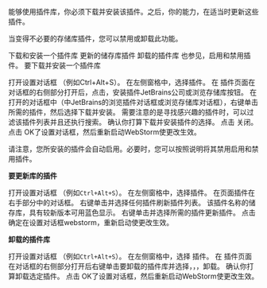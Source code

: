 能够使用插件库，你必须下载并安装该插件。之后，你的能力，在适当时更新这些插件。

当变得不必要的存储库插件，您可以禁用或卸载此功能。

下载和安装一个插件库
更新的储存库插件
卸载的插件库
也参见，启用和禁用插件。
要下载并安装一个插件库

打开设置对话框 （例如Ctrl+Alt+S）。
在左侧窗格中，选择插件。
在 插件页面在对话框的右侧部分打开后，点击，安装插件JetBrains公司或浏览存储库按钮。
在打开的对话框中（中JetBrains的浏览插件对话框或浏览存储库对话框），右键单击所需的插件，然后选择下载并安装。
需要注意的是寻找感兴趣的插件时，可以过滤该插件列表并且还执行搜索。
确认你打算下载并安装插件的选择。
点击 关闭。
点击 OK了设置对话框，然后重新启动WebStorm使更改生效。

请注意，您所安装的插件会自动启用。必要时，您可以按照说明将其禁用启用和禁用插件。

**要更新库的插件**

打开设置对话框 （例如`Ctrl+Alt+S`）。
在左侧窗格中，选择插件。
在页面插件在右手部分中的对话框。
右键单击并选择任何插件刷新插件列表。
该插件名称的储存库，具有较新版本可用蓝色显示。
右键单击并选择所需的插件更新插件。
点击确定在设置对话框webstorm，重新启动使更改生效。

**卸载的插件库**

打开设置对话框 （例如`Ctrl+Alt+S`）。
在左侧窗格中，选择 插件。
在 插件页面在对话框的右侧部分打开后右键单击要卸载的插件库并选择，，，卸载。
确认你打算卸载选定插件。
点击 OK了设置对话框，然后重新启动WebStorm使更改生效。